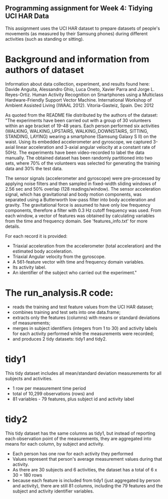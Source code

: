 
## Programming assignment for Week 4: Tidying UCI HAR Data

This assignment uses the UCI HAR dataset to prepare datasets of people's movements (as measured by their Samsung phones) during different activities (such as standing or sitting).

# Background and information from authors of dataset
Information about data collection, experiment, and results found here:
Davide Anguita, Alessandro Ghio, Luca Oneto, Xavier Parra and Jorge L. Reyes-Ortiz. Human Activity Recognition on Smartphones using a Multiclass Hardware-Friendly Support Vector Machine. International Workshop of Ambient Assisted Living (IWAAL 2012). Vitoria-Gasteiz, Spain. Dec 2012

As quoted from the README file distributed by the authors of the dataset:
"The experiments have been carried out with a group of 30 volunteers within an age bracket of 19-48 years. Each person performed six activities (WALKING, WALKING_UPSTAIRS, WALKING_DOWNSTAIRS, SITTING, STANDING, LAYING) wearing a smartphone (Samsung Galaxy S II) on the waist. Using its embedded accelerometer and gyroscope, we captured 3-axial linear acceleration and 3-axial angular velocity at a constant rate of 50Hz. The experiments have been video-recorded to label the data manually. The obtained dataset has been randomly partitioned into two sets, where 70% of the volunteers was selected for generating the training data and 30% the test data. 

The sensor signals (accelerometer and gyroscope) were pre-processed by applying noise filters and then sampled in fixed-width sliding windows of 2.56 sec and 50% overlap (128 readings/window). The sensor acceleration signal, which has gravitational and body motion components, was separated using a Butterworth low-pass filter into body acceleration and gravity. The gravitational force is assumed to have only low frequency components, therefore a filter with 0.3 Hz cutoff frequency was used. From each window, a vector of features was obtained by calculating variables from the time and frequency domain. See 'features_info.txt' for more details. 

For each record it is provided:
- Triaxial acceleration from the accelerometer (total acceleration) and the estimated body acceleration.
- Triaxial Angular velocity from the gyroscope. 
- A 561-feature vector with time and frequency domain variables. 
- Its activity label. 
- An identifier of the subject who carried out the experiment."

# The run_analysis.R code:
* reads the training and test feature values from the UCI HAR dataset;
* combines training and test sets into one data.frame;
* extracts only the features (columns) with means or standard deviations of measurements;
* merges in subject identifiers (integers from 1 to 30) and activity labels for each activity performed while the measurements were recorded;
* and produces 2 tidy datasets: tidy1 and tidy2.

# tidy1
This tidy dataset includes all mean/standard deviation measurements for all subjects and activities.

* 1 row per measurement time period 
* total of 10,299 observations (rows) and
* 81 variables - 79 features, plus subject id and activity label

# tidy2
This tidy dataset has the same columns as tidy1, but instead of reporting each observation point of the measurements, they are aggregated into means for each column, by subject and activity. 

* Each person has one row for each activity they performed
* Values represent that person's average measurement values during that activity.
* As there are 30 subjects and 6 activities, the dataset has a total of 6 x 30 = 180 rows 
* because each feature is included from tidy1 (just aggregated by person and activity), there are still 81 columns, including the 79 features and the subject and activity identifier variables.

